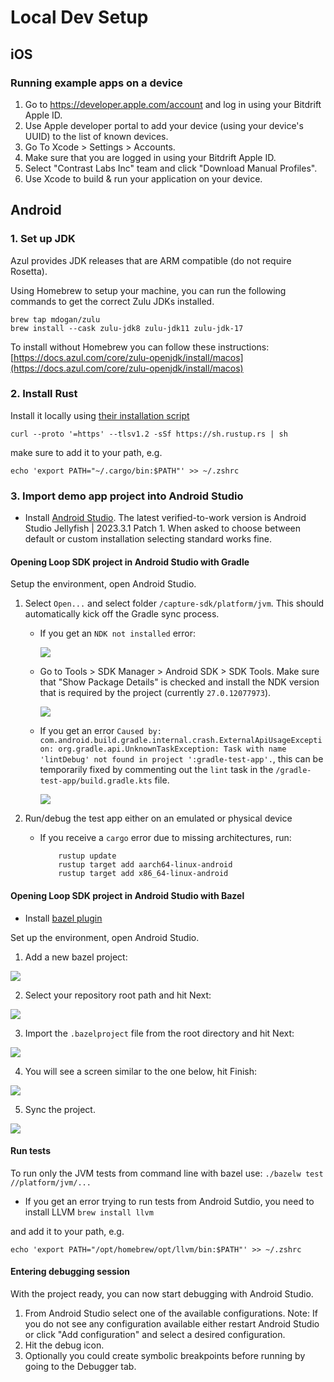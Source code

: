 # Local Dev Setup

## iOS

### Running example apps on a device

1. Go to https://developer.apple.com/account and log in using your Bitdrift Apple ID.
1. Use Apple developer portal to add your device (using your device's UUID) to the list of known devices.
1. Go To Xcode > Settings > Accounts.
1. Make sure that you are logged in using your Bitdrift Apple ID.
1. Select "Contrast Labs Inc" team and click "Download Manual Profiles".
1. Use Xcode to build & run your application on your device.

## Android

### 1. Set up JDK

Azul provides JDK releases that are ARM compatible (do not require Rosetta).

Using Homebrew to setup your machine, you can run the following commands to get the correct Zulu JDKs installed.

```console
brew tap mdogan/zulu
brew install --cask zulu-jdk8 zulu-jdk11 zulu-jdk-17
```

To install without Homebrew you can follow these instructions: [https://docs.azul.com/core/zulu-openjdk/install/macos](https://docs.azul.com/core/zulu-openjdk/install/macos)

### 2. Install Rust

Install it locally using [their installation script](https://www.rust-lang.org/tools/install)

`curl --proto '=https' --tlsv1.2 -sSf https://sh.rustup.rs | sh`

make sure to add it to your path, e.g.

`echo 'export PATH="~/.cargo/bin:$PATH"' >> ~/.zshrc`

### 3. Import demo app project into Android Studio

- Install [Android Studio](https://developer.android.com/studio/archive/). The latest verified-to-work version is Android Studio Jellyfish | 2023.3.1 Patch 1. When asked to choose between default or custom installation selecting standard works fine.

#### Opening Loop SDK project in Android Studio with Gradle

Setup the environment, open Android Studio.

1. Select `Open...` and select folder `/capture-sdk/platform/jvm`. This should automatically kick off the Gradle sync process.

    - If you get an `NDK not installed` error:

        ![](../docs/images/android_local_gradle_error.png)

    - Go to Tools > SDK Manager > Android SDK > SDK Tools. Make sure that "Show Package Details" is checked and install the NDK version that is required by the project (currently `27.0.12077973`).

        ![](../docs/images/android_local_gradle_ndk.png)

    - If you get an error `Caused by: com.android.build.gradle.internal.crash.ExternalApiUsageException: org.gradle.api.UnknownTaskException: Task with name 'lintDebug' not found in project ':gradle-test-app'.`, this can be temporarily fixed by commenting out the `lint` task in the `/gradle-test-app/build.gradle.kts` file.

        ![](../docs/images/android_local_gradle_temp_fix.png)

2. Run/debug the test app either on an emulated or physical device

    - If you receive a `cargo` error due to missing architectures, run:
        ```shell
            rustup update
            rustup target add aarch64-linux-android
            rustup target add x86_64-linux-android
        ```

#### Opening Loop SDK project in Android Studio with Bazel

- Install [bazel plugin](https://plugins.jetbrains.com/plugin/9185-bazel-for-android-studio)

Set up the environment, open Android Studio.

1. Add a new bazel project:

![](../docs/images/android_local_dev_import_bazel_project.png)

2. Select your repository root path and hit Next:

![](../docs/images/android_local_dev_root_path.png)

3. Import the `.bazelproject` file from the root directory and hit Next:

![](../docs/images/android_local_dev_copy_external.png)

4. You will see a screen similar to the one below, hit Finish:

![](../docs/images/android_local_dev_finish.png)

5. Sync the project.

![](../docs/images/android_local_dev_sync.png)

#### Run tests
To run only the JVM tests from command line with bazel use:
`./bazelw test //platform/jvm/...`

- If you get an error trying to run tests from Android Sutdio, you need to install LLVM
`brew install llvm`

and add it to your path, e.g.

`echo 'export PATH="/opt/homebrew/opt/llvm/bin:$PATH"' >> ~/.zshrc`

#### Entering debugging session

With the project ready, you can now start debugging with Android Studio.

1. From Android Studio select one of the available configurations. Note: If you do not see any configuration available either restart Android Studio or click "Add configuration" and select a desired configuration.
1. Hit the debug icon.
1. Optionally you could create symbolic breakpoints before running by going to the Debugger tab.

